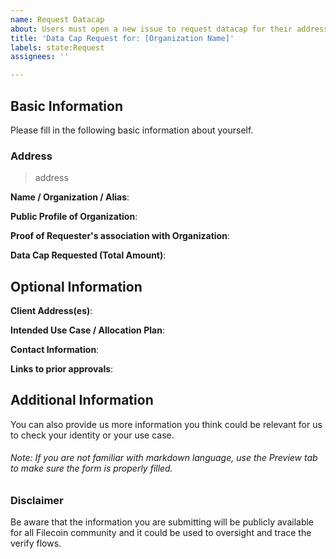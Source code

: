```yaml
---
name: Request Datacap
about: Users must open a new issue to request datacap for their addresses
title: 'Data Cap Request for: [Organization Name]'
labels: state:Request
assignees: ''

---
```


##  Basic Information

Please fill in the following basic information about yourself.

### Address
>address

**Name / Organization / Alias**: 

**Public Profile of Organization**: 

**Proof of Requester's association with Organization**:

**Data Cap Requested (Total Amount)**:   

## Optional Information 
  
**Client Address(es)**:

**Intended Use Case / Allocation Plan**:

**Contact Information**: 

**Links to prior approvals**:
 
## Additional Information 

You can also provide us more information you think could be relevant for us to check your identity or your use case.  

###### _Note: If you are not familiar with markdown language, use the Preview tab to make sure the form is properly filled._

### Disclaimer

Be aware that the information you are submitting will be publicly available for all Filecoin community and it could be used to oversight and trace the verify flows.
